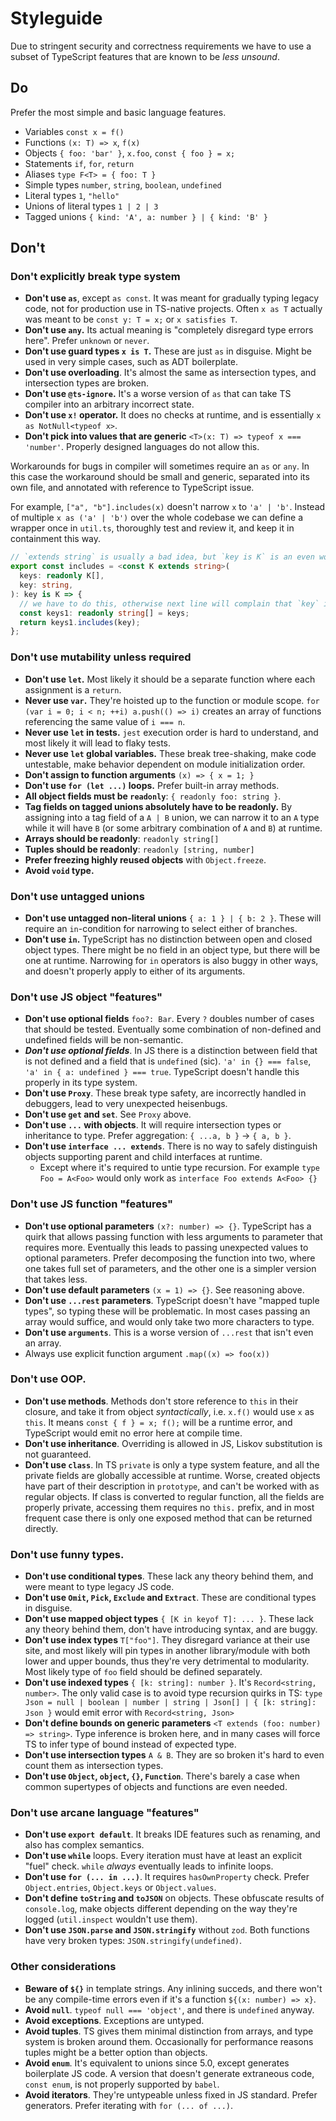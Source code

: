 # Styleguide

Due to stringent security and correctness requirements we have to use a subset of TypeScript features that are known to be _less unsound_.

## Do

Prefer the most simple and basic language features.

- Variables `const x = f()`
- Functions `(x: T) => x`, `f(x)`
- Objects `{ foo: 'bar' }`, `x.foo`, `const { foo } = x;`
- Statements `if`, `for`, `return`
- Aliases `type F<T> = { foo: T }`
- Simple types `number`, `string`, `boolean`, `undefined`
- Literal types `1`, `"hello"`
- Unions of literal types `1 | 2 | 3`
- Tagged unions `{ kind: 'A', a: number } | { kind: 'B' }`

## Don't

### Don't explicitly break type system

- **Don't use `as`**, except `as const`. It was meant for gradually typing legacy code, not for production use in TS-native projects. Often `x as T` actually was meant to be `const y: T = x;` or `x satisfies T`.
- **Don't use `any`.** Its actual meaning is "completely disregard type errors here". Prefer `unknown` or `never`.
- **Don't use guard types `x is T`.** These are just `as` in disguise. Might be used in very simple cases, such as ADT boilerplate.
- **Don't use overloading**. It's almost the same as intersection types, and intersection types are broken.
- **Don't use `@ts-ignore`.** It's a worse version of `as` that can take TS compiler into an arbitrary incorrect state.
- **Don't use `x!` operator.** It does no checks at runtime, and is essentially `x as NotNull<typeof x>`.
- **Don't pick into values that are generic** `<T>(x: T) => typeof x === 'number'`. Properly designed languages do not allow this.

Workarounds for bugs in compiler will sometimes require an `as` or `any`. In this case the workaround should be small and generic, separated into its own file, and annotated with reference to TypeScript issue.

For example, `["a", "b"].includes(x)` doesn't narrow `x` to `'a' | 'b'`. Instead of multiple `x as ('a' | 'b')` over the whole codebase we can define a wrapper once in `util.ts`, thoroughly test and review it, and keep it in containment this way.

```typescript
// `extends string` is usually a bad idea, but `key is K` is an even worse idea
export const includes = <const K extends string>(
  keys: readonly K[],
  key: string,
): key is K => {
  // we have to do this, otherwise next line will complain that `key` isn't `K`
  const keys1: readonly string[] = keys;
  return keys1.includes(key);
};
```

### Don't use mutability unless required

- **Don't use `let`.** Most likely it should be a separate function where each assignment is a `return`.
- **Never use `var`.** They're hoisted up to the function or module scope. `for (var i = 0; i < n; ++i) a.push(() => i)` creates an array of functions referencing the same value of `i === n`.
- **Never use `let` in tests.** `jest` execution order is hard to understand, and most likely it will lead to flaky tests.
- **Never use `let` global variables.** These break tree-shaking, make code untestable, make behavior dependent on module initialization order.
- **Don't assign to function arguments** `(x) => { x = 1; }`
- **Don't use `for (let ...)` loops.** Prefer built-in array methods.
- **All object fields must be `readonly`**: `{ readonly foo: string }`.
- **Tag fields on tagged unions absolutely have to be readonly.** By assigning into a tag field of a `A | B` union, we can narrow it to an `A` type while it will have `B` (or some arbitrary combination of `A` and `B`) at runtime.
- **Arrays should be readonly**: `readonly string[]`
- **Tuples should be readonly**: `readonly [string, number]`
- **Prefer freezing highly reused objects** with `Object.freeze`.
- **Avoid `void` type.**

### Don't use untagged unions

- **Don't use untagged non-literal unions** `{ a: 1 } | { b: 2 }`. These will require an `in`-condition for narrowing to select either of branches.
- **Don't use `in`.** TypeScript has no distinction between open and closed object types. There might be no field in an object type, but there will be one at runtime. Narrowing for `in` operators is also buggy in other ways, and doesn't properly apply to either of its arguments.

### Don't use JS object "features"

- **Don't use optional fields** `foo?: Bar`. Every `?` doubles number of cases that should be tested. Eventually some combination of non-defined and undefined fields will be non-semantic.
- _**Don't use optional fields**_. In JS there is a distinction between field that is not defined and a field that is `undefined` (sic). `'a' in {} === false`, `'a' in { a: undefined } === true`. TypeScript doesn't handle this properly in its type system.
- **Don't use `Proxy`**. These break type safety, are incorrectly handled in debuggers, lead to very unexpected heisenbugs.
- **Don't use `get` and `set`**. See `Proxy` above.
- **Don't use `...` with objects**. It will require intersection types or inheritance to type. Prefer aggregation: `{ ...a, b }` → `{ a, b }`.
- **Don't use `interface ... extends`**. There is no way to safely distinguish objects supporting parent and child interfaces at runtime.
  - Except where it's required to untie type recursion. For example `type Foo = A<Foo>` would only work as `interface Foo extends A<Foo> {}`

### Don't use JS function "features"

- **Don't use optional parameters** `(x?: number) => {}`. TypeScript has a quirk that allows passing function with less arguments to parameter that requires more. Eventually this leads to passing unexpected values to optional parameters. Prefer decomposing the function into two, where one takes full set of parameters, and the other one is a simpler version that takes less.
- **Don't use default parameters** `(x = 1) => {}`. See reasoning above.
- **Don't use `...rest` parameters**. TypeScript doesn't have "mapped tuple types", so typing these will be problematic. In most cases passing an array would suffice, and would only take two more characters to type.
- **Don't use `arguments`**. This is a worse version of `...rest` that isn't even an array.
- Always use explicit function argument `.map((x) => foo(x))`

### Don't use OOP.

- **Don't use methods**. Methods don't store reference to `this` in their closure, and take it from object _syntactically_, i.e. `x.f()` would use `x` as `this`. It means `const { f } = x; f();` will be a runtime error, and TypeScript would emit no error here at compile time.
- **Don't use inheritance**. Overriding is allowed in JS, Liskov substitution is not guaranteed.
- **Don't use `class`**. In TS `private` is only a type system feature, and all the private fields are globally accessible at runtime. Worse, created objects have part of their description in `prototype`, and can't be worked with as regular objects. If class is converted to regular function, all the fields are properly private, accessing them requires no `this.` prefix, and in most frequent case there is only one exposed method that can be returned directly.

### Don't use funny types.

- **Don't use conditional types**. These lack any theory behind them, and were meant to type legacy JS code.
- **Don't use `Omit`, `Pick`, `Exclude` and `Extract`**. These are conditional types in disguise.
- **Don't use mapped object types** `{ [K in keyof T]: ... }`. These lack any theory behind them, don't have introducing syntax, and are buggy.
- **Don't use index types** `T["foo"]`. They disregard variance at their use site, and most likely will pin types in another library/module with both lower and upper bounds, thus they're very detrimental to modularity. Most likely type of `foo` field should be defined separately.
- **Don't use indexed types** `{ [k: string]: number }`. It's `Record<string, number>`. The only valid case is to avoid type recursion quirks in TS: `type Json = null | boolean | number | string | Json[] | { [k: string]: Json }` would emit error with `Record<string, Json>`
- **Don't define bounds on generic parameters** `<T extends (foo: number) => string>`. Type inference is broken here, and in many cases will force TS to infer type of bound instead of expected type.
- **Don't use intersection types** `A & B`. They are so broken it's hard to even count them as intersection types.
- **Don't use `Object`, `object`, `{}`, `Function`**. There's barely a case when common supertypes of objects and functions are even needed.

### Don't use arcane language "features"

- **Don't use `export default`**. It breaks IDE features such as renaming, and also has complex semantics.
- **Don't use `while`** loops. Every iteration must have at least an explicit "fuel" check. `while` _always_ eventually leads to infinite loops.
- **Don't use `for (... in ...)`**. It requires `hasOwnProperty` check. Prefer `Object.entries`, `Object.keys` or `Object.values`.
- **Don't define `toString` and `toJSON`** on objects. These obfuscate results of `console.log`, make objects different depending on the way they're logged (`util.inspect` wouldn't use them).
- **Don't use `JSON.parse` and `JSON.stringify`** without `zod`. Both functions have very broken types: `JSON.stringify(undefined)`.

### Other considerations

- **Beware of `${}`** in template strings. Any inlining succeds, and there won't be any compile-time errors even if it's a function `${(x: number) => x}`.
- **Avoid `null`**. `typeof null === 'object'`, and there is `undefined` anyway.
- **Avoid exceptions**. Exceptions are untyped.
- **Avoid tuples**. TS gives them minimal distinction from arrays, and type system is broken around them. Occasionally for performance reasons tuples might be a better option than objects.
- **Avoid `enum`**. It's equivalent to unions since 5.0, except generates boilerplate JS code. A version that doesn't generate extraneous code, `const enum`, is not properly supported by `babel`.
- **Avoid iterators**. They're untypeable unless fixed in JS standard. Prefer generators. Prefer iterating with `for (... of ...)`.
